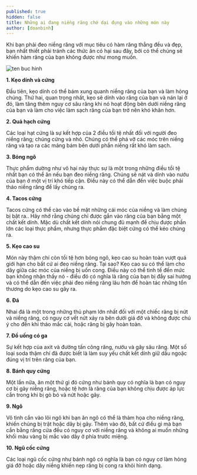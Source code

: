```yaml
---
published: true
hidden: false
title: Những ai đang niềng răng chớ dại đụng vào những món này
author: [doanbinh] 
---
```


Khi bạn phải đeo niềng răng với mục tiêu có hàm răng thẳng đều và đẹp, bạn nhất thiết phải tránh các thức ăn có hại sau đây, bởi có thể chúng sẽ khiến hàm răng của bạn không được như mong muốn.

![ten buc hinh](https://cdn.24h.com.vn/upload/4-2018/images/2018-12-10/1544410502-65-nhung-ai-dang-nieng-rang-cho-dai-dung-vao-nhung-mon-nay-7-1544271146-width600height400.jpg "ten buc hinh")

**1. Kẹo dính và cứng**

Đầu tiên, kẹo dính có thể bám xung quanh niềng răng của bạn và làm hỏng chúng. Thứ hai, quan trọng nhất, kẹo sẽ dính vào răng của bạn và nán lại ở đó, làm tăng thêm nguy cơ sâu răng khi nó hoạt động bên dưới niềng răng của bạn và làm cho việc làm sạch răng của bạn trở nên khó khăn hơn.

**2. Quả hạch cứng**

Các loại hạt cứng là sự kết hợp của 2 điều tồi tệ nhất đối với người đeo niềng răng; chúng cứng và nhỏ. Chúng có thể phá vỡ các móc trên niềng răng và tạo ra các mảng bám bên dưới phần niềng rất khó làm sạch.

**3. Bỏng ngô**

Thực phẩm dường như vô hại này thực sự là một trong những điều tồi tệ nhất bạn có thể ăn nếu bạn đeo niềng răng. Chúng sẽ nát và dính vào nướu của bạn ở một vị trí khó tiếp cận. Điều này có thể dẫn đến việc buộc phải tháo niềng răng để lấy chúng ra.

**4. Tacos cứng**

Tacos cứng có thể cào vào bề mặt những cái móc của niềng và làm chúng bị bật ra.. Hãy nhớ rằng chúng chỉ được gắn vào răng của bạn bằng một chất kết dính. Mặc dù chất kết dính nói chung đủ mạnh để chịu được phần lớn các loại thực phẩm, nhưng thực phẩm đặc biệt cứng có thể kéo chúng ra.

**5. Kẹo cao su**

Món này thậm chí còn tồi tệ hơn bỏng ngô, kẹo cao su hoàn toàn vượt quá giới hạn cho bất cứ ai đeo niềng răng. Tại sao? Kẹo cao su có thể làm cho dây giữa các móc của niềng bị uốn cong. Điều này có thể tinh tế đến mức bạn không nhận thấy nó - điều đó có nghĩa là răng của bạn bị đẩy sai hướng và có thể dẫn đến việc phải đeo niềng răng lâu hơn để hoàn tác những tổn thương do kẹo cao su gây ra.

**6. Đá**

Nhai đá là một trong những thủ phạm lớn nhất đối với một chiếc răng bị nứt và niềng răng, có nguy cơ vết nứt xảy ra bên dưới giá đỡ và không được chú ý cho đến khi tháo mắc cài, hoặc răng bị gãy hoàn toàn.

**7. Đồ uống có ga**

Sự kết hợp của axit và đường tấn công răng, nướu và gây sâu răng. Một số loại soda thậm chí đã được biết là làm suy yếu chất kết dính giữ dấu ngoặc đúng vị trí trên răng của bạn.

**8. Bánh quy cứng**

Một lần nữa, ăn một thứ gì đó cứng như bánh quy có nghĩa là bạn có nguy cơ bị gãy niềng răng, hoặc tệ hơn là răng của bạn không chịu được áp lực cắn trong khi bị gò bó và nứt hoặc gãy.

**9. Ngô**

Vô tình cắn vào lõi ngô khi bạn ăn ngô có thể là thảm họa cho niềng răng, khiến chúng bị trật hoặc dây bị gãy. Thêm vào đó, bất cứ điều gì mà bạn cắn bằng răng cửa đều có nguy cơ với niềng răng và không ai muốn những khối màu vàng bị mắc vào dây ở phía trước miệng.

**10. Ngũ cốc cứng**

Các loại ngũ cốc cứng như bánh ngô có nghĩa là bạn có nguy cơ làm hỏng giá đỡ hoặc dây niềng khiến nẹp răng bị cong ra khỏi hình dạng.